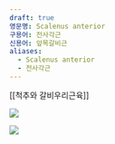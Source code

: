 ```yaml
---
draft: true
영문명: Scalenus anterior
구용어: 전사각근
신용어: 앞목갈비근
aliases:
  - Scalenus anterior
  - 전사각근
---
```


[[척추와 갈비우리근육]]

![](https://upload.wikimedia.org/wikipedia/commons/6/6e/Scalenus.png)

![](https://upload.wikimedia.org/wikipedia/commons/thumb/5/56/Scalenus_anterior01.png/240px-Scalenus_anterior01.png)

